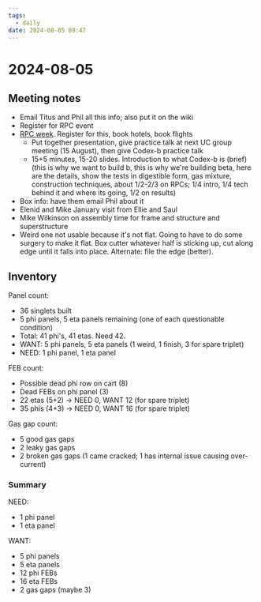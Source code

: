 ```yaml
---
tags:
  - daily
date: 2024-08-05 09:47
---
```

# 2024-08-05 

## Meeting notes
- Email Titus and Phil all this info; also put it on the wiki
- Register for RPC event
- [RPC week](https://indico.cern.ch/event/1354736/). Register for this, book hotels, book flights
	- Put together presentation, give practice talk at next UC group meeting (15 August), then give Codex-b practice talk
	- 15+5 minutes, 15-20 slides. Introduction to what Codex-b is (brief) (this is why we want to build b, this is why we're building beta, here are the details, show the tests in digestible form, gas mixture, construction techniques, about 1/2-2/3 on RPCs; 1/4 intro, 1/4 tech behind it and where its going, 1/2 on results)
- Box info: have them email Phil about it
- Elenid and Mike January visit from Ellie and Saul
- Mike Wilkinson on assembly time for frame and structure and superstructure
- Weird one not usable because it's not flat. Going to have to do some surgery to make it flat. Box cutter whatever half is sticking up, cut along edge until it falls into place. Alternate: file the edge (better).

## Inventory

Panel count: 
- 36 singlets built
- 5 phi panels, 5 eta panels remaining (one of each questionable condition)
- Total: 41 phi's, 41 etas. Need 42.
- WANT: 5 phi panels, 5 eta panels (1 weird, 1 finish, 3 for spare triplet)
- NEED: 1 phi panel, 1 eta panel

FEB count: 
- Possible dead phi row on cart (8)
- Dead FEBs on phi panel (3)
- 22 etas (5+2) -> NEED 0, WANT 12 (for spare triplet)
- 35 phis (4+3) -> NEED 0, WANT 16 (for spare triplet)

Gas gap count:
- 5 good gas gaps
- 2 leaky gas gaps
- 2 broken gas gaps (1 came cracked; 1 has internal issue causing over-current)

### Summary

NEED:
- 1 phi panel
- 1 eta panel

WANT:
- 5 phi panels
- 5 eta panels
- 12 phi FEBs
- 16 eta FEBs
- 2 gas gaps (maybe 3)
